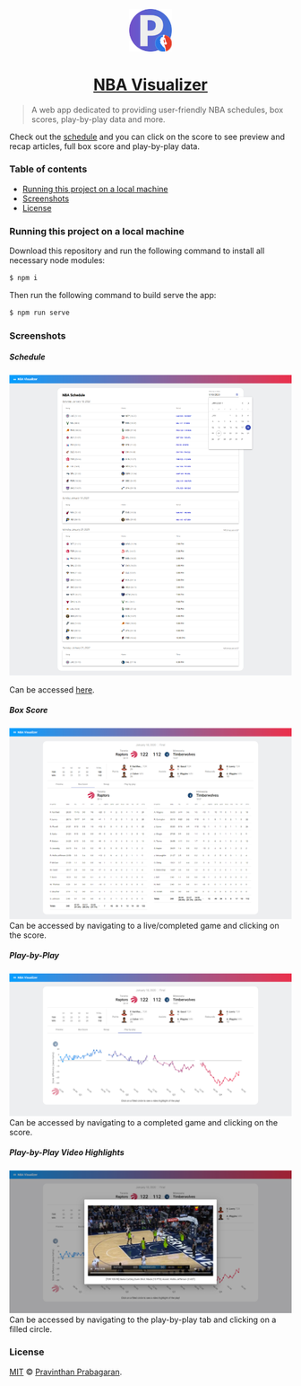 <p align="center">
  <a href="https://nba.pravinthan.com">
    <img src="src/assets/icon_512x512.png" alt="NBA Visualizer" width="15%" height="15%" />
  </a>
</p>

<h1 align="center">
  <a href="https://nba.pravinthan.com">NBA Visualizer</a>
</h1>

> A web app dedicated to providing user-friendly NBA schedules, box scores, play-by-play data and more.

Check out the [schedule](https://nba.pravinthan.com/#/schedule) and you can click on the score to see preview and recap articles, full box score and play-by-play data.

### Table of contents

* [Running this project on a local machine](#running-this-project-on-a-local-machine)
* [Screenshots](#screenshots)
* [License](#license)

### Running this project on a local machine

Download this repository and run the following command to install all necessary node modules:

```sh
$ npm i
```

Then run the following command to build serve the app:

```sh
$ npm run serve
```

### Screenshots

##### Schedule
<img src="src/assets/screenshots/schedule.png" alt="Schedule" />

Can be accessed [here](https://nba.pravinthan.com/#/schedule).

##### Box Score
<img src="src/assets/screenshots/box-score.png" alt="Box Score" />
Can be accessed by navigating to a live/completed game and clicking on the score.

##### Play-by-Play
<img src="src/assets/screenshots/play-by-play.png" alt="Play-by-Play" />
Can be accessed by navigating to a completed game and clicking on the score.

##### Play-by-Play Video Highlights
<img src="src/assets/screenshots/play-by-play-video.png" alt="Play-by-Play Video Highlights" />
Can be accessed by navigating to the play-by-play tab and clicking on a filled circle.

### License

[MIT](./LICENSE) © [Pravinthan Prabagaran](https://pravinthan.com).

